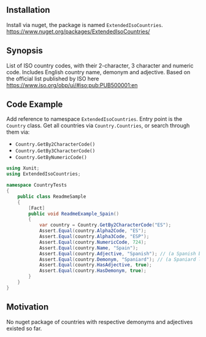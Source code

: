 ## Installation
Install via nuget, the package is named ``ExtendedIsoCountries``.
https://www.nuget.org/packages/ExtendedIsoCountries/

## Synopsis
List of ISO country codes, with their 2-character, 3 character and numeric code. Includes English country name, demonym and adjective.
Based on the official list published by ISO here https://www.iso.org/obp/ui/#iso:pub:PUB500001:en

## Code Example
Add reference to namespace ``ExtendedIsoCountries``.
Entry point is the ``Country`` class. 
Get all countries via ``Country.Countries``, or search through them via:
* ``Country.GetBy2CharacterCode()``
* ``Country.GetBy3CharacterCode()``
* ``Country.GetByNumericCode()``

```cs
using Xunit;
using ExtendedIsoCountries;

namespace CountryTests
{
    public class ReadmeSample
    {
        [Fact]
        public void ReadmeExample_Spain()
        {
            var country = Country.GetBy2CharacterCode("ES");
            Assert.Equal(country.Alpha2Code, "ES");
            Assert.Equal(country.Alpha3Code, "ESP");
            Assert.Equal(country.NumericCode, 724);
            Assert.Equal(country.Name, "Spain");
            Assert.Equal(country.Adjective, "Spanish"); // (a Spanish beer)
            Assert.Equal(country.Demonym, "Spaniard"); // (a Spaniard living in Barcelona)
            Assert.Equal(country.HasAdjective, true);
            Assert.Equal(country.HasDemonym, true);
        }
    }
}
```

## Motivation
No nuget package of countries with respective demonyms and adjectives existed so far. 

